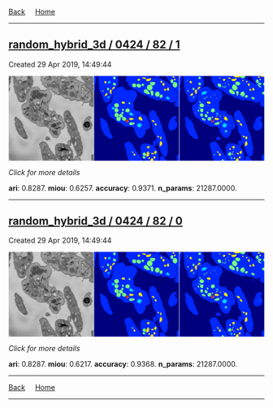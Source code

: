
[Back](..)&nbsp;&nbsp;&nbsp;&nbsp;&nbsp;[Home](https://leapmanlab.github.io/snapshots)

---

<div class="summary"><a href="1"><h2>random_hybrid_3d / 0424 / 82 / 1</h2></a><p>Created 29 Apr 2019, 14:49:44
</p><a href="1"><img src="1/media/summary.png" align="center"></a><p>
<i>Click for more details</i>
</p></div>

**ari**: 0.8287. **miou**: 0.6257. **accuracy**: 0.9371. **n_params**: 21287.0000. 

---

<div class="summary"><a href="0"><h2>random_hybrid_3d / 0424 / 82 / 0</h2></a><p>Created 29 Apr 2019, 14:49:44
</p><a href="0"><img src="0/media/summary.png" align="center"></a><p>
<i>Click for more details</i>
</p></div>

**ari**: 0.8287. **miou**: 0.6217. **accuracy**: 0.9368. **n_params**: 21287.0000. 

---

[Back](..)&nbsp;&nbsp;&nbsp;&nbsp;&nbsp;[Home](https://leapmanlab.github.io/snapshots)

---